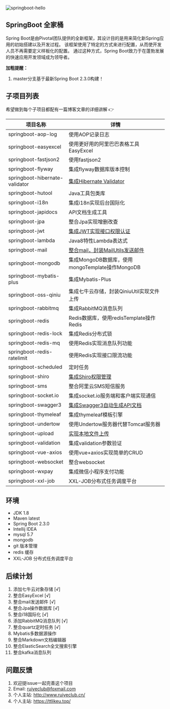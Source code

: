 ![springboot-hello](https://socialify.git.ci/ruiyeclub/SpringBoot-Hello/image?description=1&forks=1&issues=1&language=1&name=1&owner=1&pulls=1&stargazers=1&theme=Light)
## SpringBoot 全家桶

Spring Boot是由Pivotal团队提供的全新框架，其设计目的是用来简化新Spring应用的初始搭建以及开发过程。
该框架使用了特定的方式来进行配置，从而使开发人员不再需要定义样板化的配置。
通过这种方式，Spring Boot致力于在蓬勃发展的快速应用开发领域成为领导者。

**加粗提醒：**

1. master分支基于最新Spring Boot 2.3.0构建！

## 子项目列表

希望做到每个子项目都配有一篇博客文章的详细讲解 :point_right:

项目名称                               | 详情
--------------------------------------|------------------------------------------------------------------------------------------
springboot-aop-log                    | 使用AOP记录日志
springboot-easyexcel                  | 使用更好用的阿里巴巴表格工具EasyExcel
springboot-fastjson2                  | 使用fastjson2
springboot-flyway                     | 集成flyway数据库版本控制
springboot-hibernate-validator        | [集成Hibernate Validator](https://www.cnblogs.com/ruiyeclub/p/13141467.html)
springboot-hutool                     | Java工具包类库
springboot-i18n                       | 集成i18n实现后台国际化
springboot-japidocs                   | API文档生成工具
springboot-jpa                        | 整合Jpa实现增删改查
springboot-jwt                        | [集成JWT实现接口权限认证](https://www.cnblogs.com/ruiyeclub/p/12951145.html)
springboot-lambda                     | Java8特性Lambda表达式
springboot-mail                       | [整合mail，封装MailUtils发送邮件](https://www.cnblogs.com/ruiyeclub/p/13394493.html)
springboot-mongodb                    | 集成MongoDB数据库，使用mongoTemplate操作MongoDB
springboot-mybatis-plus               | 集成Mybatis-Plus
springboot-oss-qiniu                  | 集成七牛云存储，封装QiniuUtil实现文件上传
springboot-rabbitmq                   | 集成RabbitMQ消息队列
springboot-redis                      | Redis数据库，使用redisTemplate操作Redis
springboot-redis-lock                 | 集成Redis分布式锁
springboot-redis-mq                   | 使用Redis实现消息队列功能
springboot-redis-ratelimit            | 使用Redis实现接口限流功能
springboot-scheduled                  | 定时任务
springboot-shiro                      | [集成Shiro权限管理](https://www.cnblogs.com/ruiyeclub/p/12469920.html)
springboot-sms                        | 整合阿里云SMS短信服务
springboot-socket.io                  | 集成socket.io服务端和客户端实现通信
springboot-swagger3                   | [集成Swagger3自动生成API文档](https://www.cnblogs.com/ruiyeclub/p/13334826.html)
springboot-thymeleaf                  | 集成thymeleaf模板引擎
springboot-undertow                   | 使用Undertow服务器代替Tomcat服务器
springboot-upload                     | [实现本地文件上传](https://www.cnblogs.com/ruiyeclub/p/12732154.html)
springboot-validation                 | 集成validation参数验证
springboot-vue-axios                  | 使用vue+axios实现简单的CRUD
springboot-websocket                  | 整合websocket
springboot-wxpay                      | 集成微信小程序支付功能
springboot-xxl-job                    | XXL-JOB分布式任务调度平台

## 环境

* JDK 1.8
* Maven latest
* Spring Boot 2.3.0
* Intellij IDEA
* mysql 5.7
* mongodb
* git 版本管理
* redis 缓存
* XXL-JOB 分布式任务调度平台

## 后续计划

1. 添加七牛云对象存储 [√]
2. 整合EasyExcel [√]
3. 整合mail发送邮件 [√]
4. 整合Jpa操作数据库 [√]
5. 整合i18国际化 [√]
6. 添加RabbitMQ消息队列 [√]
7. 整合quartz定时任务 [√]
8. Mybatis多数据源操作
9. 整合Markdown文档编辑器
10. 整合ElasticSearch全文搜索引擎
11. 整合kafka消息队列

## 问题反馈

1. 欢迎提issue一起完善这个项目
2. Email: ruiyeclub@foxmail.com
3. 个人主站: http://www.ruiyeclub.cn/
4. 个人主站: https://ttlikeu.top/
